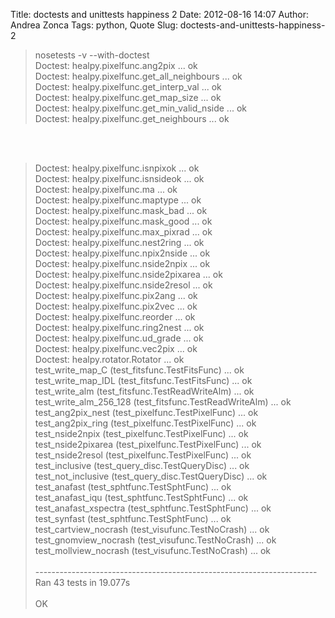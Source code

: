 Title: doctests and unittests happiness 2
Date: 2012-08-16 14:07
Author: Andrea Zonca
Tags: python, Quote
Slug: doctests-and-unittests-happiness-2

<blockquote>
 nosetests -v --with-doctest
 <br/>
 Doctest: healpy.pixelfunc.ang2pix ... ok
 <br/>
 Doctest: healpy.pixelfunc.get_all_neighbours ... ok
 <br/>
 Doctest: healpy.pixelfunc.get_interp_val ... ok
 <br/>
 Doctest: healpy.pixelfunc.get_map_size ... ok
 <br/>
 Doctest: healpy.pixelfunc.get_min_valid_nside ... ok
 <br/>
 Doctest: healpy.pixelfunc.get_neighbours ... ok
</blockquote>
<br/>
<a name="more">
</a>
<br/>
<blockquote>
 Doctest: healpy.pixelfunc.isnpixok ... ok
 <br/>
 Doctest: healpy.pixelfunc.isnsideok ... ok
 <br/>
 Doctest: healpy.pixelfunc.ma ... ok
 <br/>
 Doctest: healpy.pixelfunc.maptype ... ok
 <br/>
 Doctest: healpy.pixelfunc.mask_bad ... ok
 <br/>
 Doctest: healpy.pixelfunc.mask_good ... ok
 <br/>
 Doctest: healpy.pixelfunc.max_pixrad ... ok
 <br/>
 Doctest: healpy.pixelfunc.nest2ring ... ok
 <br/>
 Doctest: healpy.pixelfunc.npix2nside ... ok
 <br/>
 Doctest: healpy.pixelfunc.nside2npix ... ok
 <br/>
 Doctest: healpy.pixelfunc.nside2pixarea ... ok
 <br/>
 Doctest: healpy.pixelfunc.nside2resol ... ok
 <br/>
 Doctest: healpy.pixelfunc.pix2ang ... ok
 <br/>
 Doctest: healpy.pixelfunc.pix2vec ... ok
 <br/>
 Doctest: healpy.pixelfunc.reorder ... ok
 <br/>
 Doctest: healpy.pixelfunc.ring2nest ... ok
 <br/>
 Doctest: healpy.pixelfunc.ud_grade ... ok
 <br/>
 Doctest: healpy.pixelfunc.vec2pix ... ok
 <br/>
 Doctest: healpy.rotator.Rotator ... ok
 <br/>
 test_write_map_C (test_fitsfunc.TestFitsFunc) ... ok
 <br/>
 test_write_map_IDL (test_fitsfunc.TestFitsFunc) ... ok
 <br/>
 test_write_alm (test_fitsfunc.TestReadWriteAlm) ... ok
 <br/>
 test_write_alm_256_128 (test_fitsfunc.TestReadWriteAlm) ... ok
 <br/>
 test_ang2pix_nest (test_pixelfunc.TestPixelFunc) ... ok
 <br/>
 test_ang2pix_ring (test_pixelfunc.TestPixelFunc) ... ok
 <br/>
 test_nside2npix (test_pixelfunc.TestPixelFunc) ... ok
 <br/>
 test_nside2pixarea (test_pixelfunc.TestPixelFunc) ... ok
 <br/>
 test_nside2resol (test_pixelfunc.TestPixelFunc) ... ok
 <br/>
 test_inclusive (test_query_disc.TestQueryDisc) ... ok
 <br/>
 test_not_inclusive (test_query_disc.TestQueryDisc) ... ok
 <br/>
 test_anafast (test_sphtfunc.TestSphtFunc) ... ok
 <br/>
 test_anafast_iqu (test_sphtfunc.TestSphtFunc) ... ok
 <br/>
 test_anafast_xspectra (test_sphtfunc.TestSphtFunc) ... ok
 <br/>
 test_synfast (test_sphtfunc.TestSphtFunc) ... ok
 <br/>
 test_cartview_nocrash (test_visufunc.TestNoCrash) ... ok
 <br/>
 test_gnomview_nocrash (test_visufunc.TestNoCrash) ... ok
 <br/>
 test_mollview_nocrash (test_visufunc.TestNoCrash) ... ok
 <br/>
 <br/>
 ----------------------------------------------------------------------
 <br/>
 Ran 43 tests in 19.077s
 <br/>
 <br/>
 OK
</blockquote>
